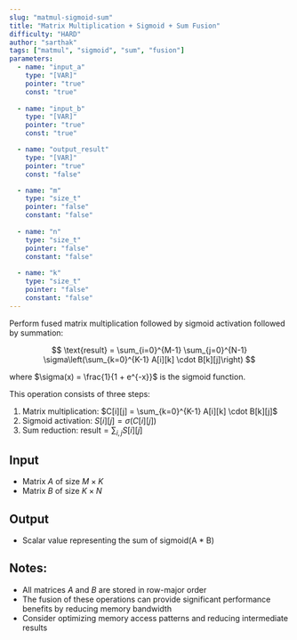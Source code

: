 ```yaml
---
slug: "matmul-sigmoid-sum"
title: "Matrix Multiplication + Sigmoid + Sum Fusion"
difficulty: "HARD"
author: "sarthak"
tags: ["matmul", "sigmoid", "sum", "fusion"]
parameters:
  - name: "input_a"
    type: "[VAR]"
    pointer: "true"
    const: "true"
  
  - name: "input_b"
    type: "[VAR]"
    pointer: "true"
    const: "true"

  - name: "output_result" 
    type: "[VAR]"
    pointer: "true"
    const: "false"

  - name: "m"
    type: "size_t"
    pointer: "false"
    constant: "false"
    
  - name: "n" 
    type: "size_t"
    pointer: "false"
    constant: "false"
    
  - name: "k"
    type: "size_t"
    pointer: "false"
    constant: "false"
---
```


Perform fused matrix multiplication followed by sigmoid activation followed by summation:

$$
\text{result} = \sum_{i=0}^{M-1} \sum_{j=0}^{N-1} \sigma\left(\sum_{k=0}^{K-1} A[i][k] \cdot B[k][j]\right)
$$

where $\sigma(x) = \frac{1}{1 + e^{-x}}$ is the sigmoid function.

This operation consists of three steps:
1. Matrix multiplication: $C[i][j] = \sum_{k=0}^{K-1} A[i][k] \cdot B[k][j]$
2. Sigmoid activation: $S[i][j] = \sigma(C[i][j])$
3. Sum reduction: $\text{result} = \sum_{i,j} S[i][j]$

## Input
- Matrix $A$ of size $M \times K$
- Matrix $B$ of size $K \times N$

## Output
- Scalar value representing the sum of sigmoid(A * B)

## Notes:
- All matrices $A$ and $B$ are stored in row-major order
- The fusion of these operations can provide significant performance benefits by reducing memory bandwidth
- Consider optimizing memory access patterns and reducing intermediate results 